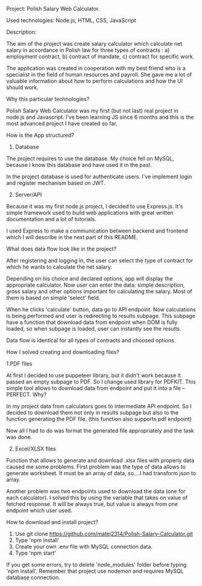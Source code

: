 Project: Polish Salary Web Calculator.

Used technologies: Node.js, HTML, CSS, JavaScript

Description:

The aim of the project was create salary calculator which calculate net salary in accordance in Polish law for three types of contracts :
a) employment contract,
b) contract of mandate,
c) contract for specific work.

The application was created in cooperation with my best friend who is a specialist in the field of human resources and payroll. She gave me a lot of valuable information about how to perform calculations and how the UI should work.

Why this particular technologies?

Polish Salary Web Calculator was my first (but not last) real project in node.js and Javascript. I've been learning JS since 6 months and this is the most advanced project I have created so far. 

How is the App structured?

1. Database

The project requires to use the database. My choice fell on MySQL, because I know this database and have used it in the past. 

In the project database is used for authenticate users. I've implement login and register mechanism based on JWT. 

2. Server/API

Because it was my first node.js project, I decided to use Express.js. It's simple framework used to build web applications with great written documentation and a lot of tutorials. 

I used Express to make a communication between backend and frontend which I will describe in the next part of this README.

What does data flow look like in the project?

After registering and logging in, the user can select the type of  contract for which he wants to calculate the net salary.

Depending on his choice and declared options, app will display the appropriate calculator. Now user can enter the data: simple description, gross salary and other options important for calculating the salary. Most of them is based on simple 'select' field.

When he clicks 'calculate' button, data go to API endpoint. Now calculations is being performed and user is redirecting to results subpage. This subpage have a function that download data from endpoint when DOM is fully loaded, so when subpage is loaded, user can instantly see the results.

Data flow is identical for all types of contracts and choosed options. 

How I solved creating and downloading files?

1.PDF files

At first I decided to use puppeteer library, but it didn't work because it passed an empty subpage to PDF. So I change used library for PDFKIT. This simple tool allows to download data from endpoint and put it into a file – PERFECT. Why?

In my project data from calculators goes to intermediate API endpoint. So I decided to download them not only in results subpage but also to the function generating the PDF file. (this function also supports pdf endpoint)

Now all I had to do was format the generated file appropriately and the task was done.

2. Excel/XLSX files

Function that allows to generate and download .xlsx files with properly data caused me some problems. First problem was the type of data allows to generate worksheet. It must be an array of data, so....I had transform json to array. 

Another problem was two endpoints used to download the data (one for each calculator). I solved this by using the variable that takes on value of fetched response. It will be always true, but value is always from one endpoint which user used.

How to download and install project?

1. Use git clone https://github.com/matej2314/Polish-Salary-Calculator.git
2. Type 'npm install'
3. Create your own .env file with MySQL connection data.
4. Type 'npm start'

If you get some errors, try to delete 'node_modules' folder before typing 'npm install'. Remember that project use nodemon and requires MySQL database connection.


